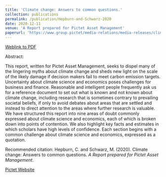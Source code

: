 ```yaml
---
title: 'Climate change: Answers to common questions.'
collection: publications
permalink: /publication/Hepburn-and-Schwarz-2020
date: 2020-12-11
venue: 'A Report prepared for Pictet Asset Management'
paperurl: 'https://www.group.pictet/media-relations/media-releases/climate-change-9-contentions-testing-truthfulness'
---
```


[Weblink to PDF](https://www.group.pictet/media/sd/4df4f9ff58d3efea26bc3df593a2816275e8785b)

Abstract: 

This report, written for Pictet Asset Management, seeks to dispel many of the lingering myths about climate change and sheds new light on the scale of the likely damage if decision makers fail to meet carbon emission targets. Uncertainty about climate science and economics poses challenges for business and finance. Reasonable and intelligent people frequently ask us for a reference document to set out what is known and not known about climate change, including research that is sometimes contrary to prevailing societal beliefs, if only to avoid debates about areas that are settled and instead to direct attention to the areas where further research is valuable. We have structured this report into nine areas of doubt commonly expressed about climate science and economics, each of which is broken down into points of contention. We also highlight key facts and estimates in which scholars have high levels of confidence. Each section begins with a common challenge about climate science and economics, expressed as a quotation.

Recommended citation: Hepburn, C. and Schwarz, M. (2020). Climate change: Answers to common questions. <i>A Report prepared for Pictet Asset Management</i>.

[Pictet Website](https://www.group.pictet/media-relations/media-releases/climate-change-9-contentions-testing-truthfulness)
